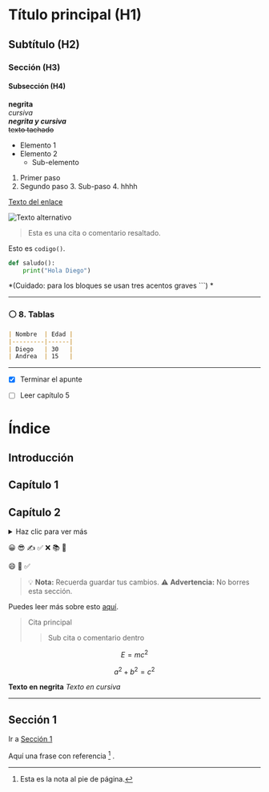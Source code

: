 # Título principal (H1)
## Subtítulo (H2)
### Sección (H3)
#### Subsección (H4)


**negrita**  
*cursiva*  
***negrita y cursiva***  
~~texto tachado~~


- Elemento 1
- Elemento 2
  - Sub-elemento

1. Primer paso
2. Segundo paso
   3. Sub-paso
   4. hhhh


[Texto del enlace](https://ejemplo.com)



![Texto alternativo](ruta-o-url-de-la-imagen.jpg)



> Esta es una cita o comentario resaltado.



Esto es `codigo()`.





```python
def saludo():
    print("Hola Diego")

```



*(Cuidado: para los bloques se usan tres acentos graves \```) *

---

### ⚪ 8. **Tablas**

```md
| Nombre  | Edad |
|---------|------|
| Diego   | 30   |
| Andrea  | 15   |
```


---

- [x] Terminar el apunte
- [ ] Leer capítulo 5


[//]: # (Este es un comentario invisible)



# Índice

## Introducción
## Capítulo 1
## Capítulo 2



<details>
<summary>Haz clic para ver más</summary>

Contenido oculto aquí 👀

</details>



😀 😎 ✍️ ✅ ❌ 📚 🚀  


:smile: :rocket: :white_check_mark:


> 💡 **Nota:** Recuerda guardar tus cambios.
> ⚠️ **Advertencia:** No borres esta sección.



Puedes leer más sobre esto [aquí][1].

[1]: https://ejemplo.com

> Cita principal
> > Sub cita o comentario dentro



$$
E = mc^2
$$

$$
a^2 + b^2 = c^2 
$$




<b>Texto en negrita</b>
<i>Texto en cursiva</i>
<hr>


## Sección 1 <a name="seccion1"></a>

Ir a [Sección 1](#seccion1)



Aquí una frase con referencia [^1] .

[^1]: Esta es la nota al pie de página.
